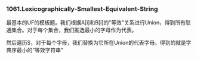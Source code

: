 ### 1061.Lexicographically-Smallest-Equivalent-String

最基本的UF的模板题。我们根据A[i]和B[i]的"等效"关系进行Union，得到所有联通集合。对于每个集合，我们推选最小的字母作为代表。

然后遍历S，对于每个字母，我们替换为它所在Union的代表字母。得到的就是字典序最小的“等效字符串”
